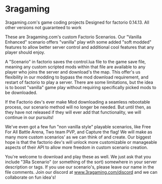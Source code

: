 # 3ragaming
3ragaming.com's game coding projects
Designed for factorio 0.14.13. All other versions not guaranteed to work

These are 3ragaming.com's custom Factorio Scenarios. Our "Vanilla Enhanced" scenario offers "vanilla" play wtih some added "soft modded" features to allow better server control and additional cool features that any player should enjoy.

A "Scenario" in factorio saves the control.lua file to the game save file, meaning any custom scripted mods within that file are available to any player who joins the server and download's the map. This offer's us flexibility in our modding to bypass the mod download requirement, and restart of factorio to play a server. There are some limitations, but the idea is to boost "vanilla" game play without requiring specifically picked mods to be downloaded.

If the Factorio dev's ever make Mod downloading a seamless rebootable process, our scenario method will no longer be needed. But until then, as they have not released if they will ever add that functionality, we will continue in our pursuits!

We've even got a few fun "non vanilla style" playable scenarios, like Free For All Battle Arena, Two team PVP, and Capture the flag! We will make as many more custom scenarios’ as we can think of and create. Our biggest hope is that the factorio dev's will unlock more customizable or manageable aspects of their API to allow more freedom in custom scenario creation. 

You're welcome to download and play these as well. We just ask that you include "3Ra Scenario" (or something of the sort) somewhere in your server description or tags. If you use our scenario's, please leave our name in the file comments. Join our discord at www.3ragaming.com/discord and we can collaborate on fun idea's!
